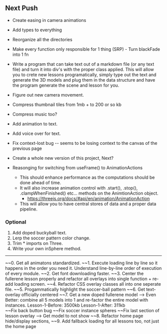 ## Next Push
- Create easing in camera animations

- Add types to everything 
- Reorganize all the directories 

- Make every function only responsible for 1 thing (SRP) 
      - Turn blackFade into 1 fn



- Write a program that can take text out of a markdown file (or any text file) and turn it into div's with the proper class applied.
      This will allow you to crete new lessons programatically, simply type out the text and generate the 3D models and plug them in 
      the data structure and have the program generate the scene and lesson for you.

- Figure out new camera movement.

- Compress thumbnail tiles from 1mb + to 200 or so kb
- Compress music too?

- Add animation to text.
- Add voice over for text.

- Fix context-lost bug -- seems to be losing context to the canvas of the previous page
- Create a whole new version of this project, Next?



- Reasonging for switching from useFrame() to AnimationActions
    - This should enhance performance as the computations should be done ahead of time.
    - It will also increase animation control with .start(), .stop(), .clampWhenFinished() etc... methods on the AnimtionAction object. 
        - https://threejs.org/docs/#api/en/animation/AnimationAction
    - This will allow you to have central stores of data and a proper data pipeline.


### Optional
1. Add doped buckyball text.
2. Lerp the soccer pattern color change.
3. Trim * imports on Three.
4. Write your own inSphere method.





























-----

~~0. Get all animatons standardized.
~~1. Execute loading line by line so it happens in the order you need it. Understand line-by-line order of execution of every module.
~~2. Get font downloading faster.
~~3. Center the fullerene lesson properly and refactor all overlays into single function + re-add loading screen.
~~4. Refactor CSS overlay classes all into one seperate file.
~~5. Progammatically highlight the soccer-ball pattern
~~6. Get text-overlay officially centered
~~7. Get a new doped fullerene model --> Even Better: combine all 5 models into 1 and re-factor the entire model with instances. 
      Lesson-1-Before: 3500kb
      Lesson-1-After: 311kb    
      ~~Fix back button bug 
      ~~Fix soccer instance spheres
      ~~Fix last section of lesson overlay --> Get model to not show
~~8. Refactor home page hide/display sections,
~~9. Add fallback loading for all lessons too, not just the home page